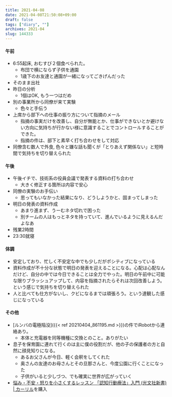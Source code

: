 ```yaml
---
title: 2021-04-08
date: 2021-04-08T21:50:08+09:00
draft: false
tags: ["diary", ""]
archives: 2021-04
slug: 144333
---
```

#### 午前
- 6:55起床, おむすび２個食べられた。
  - 布団で横にならず子供を通園
  - 1歳下のお友達と通園が一緒になってごきげんだった
- そのまま出社
- 昨日の分析
  - 1個はOK, もう一つはだめ
- 別の事業所から同僚が来て実験
  - 色々と手伝う
- 上席から部下への仕事の振り方について指摘のメール
  - 指摘の事実だけを改善し、自分が無能とか、仕事ができないとか避けない方向に気持ちが行かない様に意識することでコントロールすることができた。
  - 指摘の件は、部下と素早く打ち合わせをして対応
- 同僚含む数人で外食, 色々と嫌な話も聞くが「とりあえず関係ない」と短時間で気持ちを切り替えられた
#### 午後
- 午後イチで、技術系の役員会議で発表する資料の打ち合わせ
  - 大きく修正する箇所は内容で安心
- 同僚の実験のお手伝い
  - 思ってもいなかった結果になり、どうしようかと、固まってしまった
- 明日の発表の資料作成
  - あまり進まず、うーむネタ切れで困った
  - 別チームの人はもっとネタを持っていて、進んでいるように見えるんだよなあ
- 残業2時間
- 23:30就寝
#### 体調
- 安定しており、忙しく不安定な中でも少しだがポシティブになっている
- 資料作成が不十分な状態で明日の発表を迎えることになる。心配は心配なんだけど、自分の中では今日できることは全力でやった。明日の午前中に可能な限りブラッシュアップして、内容を指摘されたらそれは次回改善しよう。という感じで気持ちを切り替えられた
- 人と比べても仕方がないし、クビになるまでは頑張ろう。という達観した感じになっている
#### その他
- [ルンバの電極陥没]({{< ref 20210404_861195.md >}})の件でiRobotから連絡あり。
  - 本体と充電器を同等機種に交換とのこと。ありがたい
- 息子を保育園に連れて行くのは主に僕の役割だが、他の子の保護者の方と自然に顔見知りになる。
  - あるお父さんが今日、軽く会釈をしてくれた
  - 奥さんの友達のお母さんとその旦那さんと、今度公園に行くことになった
  - 子供がいると少しづつ、でも確実に世界が広がっていく
- [悩み・不安・怒りを小さくするレッスン 「認知行動療法」入門 (光文社新書) | カーリル](https://calil.jp/book/4334039588)を購入